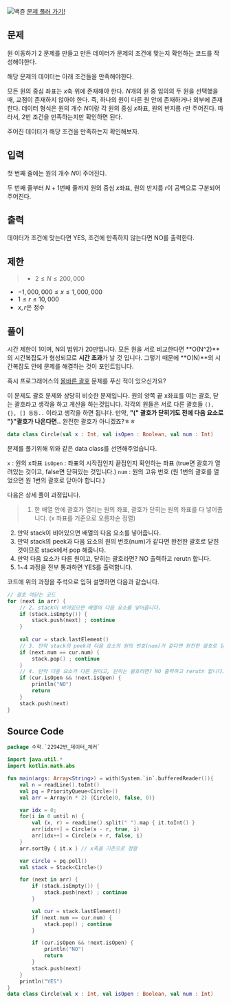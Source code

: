 ![백쥰](https://media.vlpt.us/images/blucky8649/post/a3ca609c-2eae-4ced-a438-ceb191810db2/%EC%8D%B8%EB%84%A4%EC%9D%B4%EB%A3%A8-001%20(5).png)
[문제 풀러 가기!](https://www.acmicpc.net/problem/22942)

## 문제
원 이동하기 2 문제를 만들고 만든 데이터가 문제의 조건에 맞는지 확인하는 코드를 작성해야한다.

해당 문제의 데이터는 아래 조건들을 만족해야한다.

모든 원의 중심 좌표는 $x$축 위에 존재해야 한다.
 $N$개의 원 중 임의의 두 원을 선택했을 때, 교점이 존재하지 않아야 한다. 즉, 하나의 원이 다른 원 안에 존재하거나 외부에 존재한다.
데이터 형식은 원의 개수 $N$이랑 각 원의 중심 $x$좌표, 원의 반지름 $r$만 주어진다. 따라서, 2번 조건을 만족하는지만 확인하면 된다.

주어진 데이터가 해당 조건을 만족하는지 확인해보자.

## 입력
첫 번째 줄에는 원의 개수 $N$이 주어진다.

두 번째 줄부터 $N+1$번째 줄까지 원의 중심 $x$좌표, 원의 반지름 $r$이 공백으로 구분되어 주어진다.

## 출력
데이터가 조건에 맞는다면 YES, 조건에 만족하지 않는다면 NO를 출력한다.

## 제한
> -  $2 ≤ N ≤ 200,000$ 
-  $-1,000,000 ≤ x ≤ 1,000,000$ 
-  $1 ≤ r ≤ 10,000$ 
-  $x, r$은 정수

## 풀이
시간 제한이 1이며, N의 범위가 20만입니다.
모든 원을 서로 비교한다면 **O(N^2)**의 시간복잡도가 형성되므로 **시간 초과**가 날 것 입니다.
그렇기 때문에 **O(N)**의 시간복잡도 안에 문제를 해결하는 것이 포인트입니다.

혹시 프로그래머스의 [올바른 괄호](https://programmers.co.kr/learn/courses/30/lessons/12909) 문제를 푸신 적이 있으신가요?

이 문제도 괄호 문제와 상당히 비슷한 문제입니다.
원의 양쪽 끝 x좌표를 여는 괄호, 닫는 괄호라고 생각을 하고 계산을 하는것입니다.
각각의 원들은 서로 다른 괄호들 `(), {}, [] 등등..` 이라고 생각을 하면 됩니다.
만약, **"(" 괄호가 닫히기도 전에 다음 요소로 "}"괄호가 나온다면..** 완전한 괄호가 아니겠죠?ㅎㅎ

```kotlin
data class Circle(val x : Int, val isOpen : Boolean, val num : Int)
```
문제를 풀기위해 위와 같은 data class를 선언해주었습니다.

`x` : 원의 x좌표
`isOpen` : 좌표의 시작점인지 끝점인지 확인하는 좌표 (true면 괄호가 열려있는 것이고, false면 닫혀있는 것입니다.)
`num` : 원의 고유 번호 (원 1번의 괄호를 열었으면 원 1번의 괄호로 닫아야 합니다.)


다음은 상세 풀이 과정입니다.
> 1. 한 배열 안에 괄호가 열리는 원의 좌표, 괄호가 닫히는 원의 좌표를 다 넣어줍니다. (x 좌표를 기준으로 오름차순 정렬)
2. 만약 stack이 비어있으면 배열의 다음 요소를 넣어줍니다.
3. 만약 stack의 peek과 다음 요소의 원의 번호(num)가 같다면 완전한 괄호로 닫힌 것이므로 stack에서 pop 해줍니다.
4. 만약 다음 요소가 다른 원이고, 닫히는 괄호라면? NO 출력하고 rerutn 합니다.
5. 1~4 과정을 전부 통과하면 YES를 출력합니다.

코드에 위의 과정을 주석으로 입혀 설명하면 다음과 같습니다.
```kotlin
// 괄호 여닫는 코드
for (next in arr) {
    // 2. stack이 비어있으면 배열의 다음 요소를 넣어줍니다.
    if (stack.isEmpty()) {
        stack.push(next) ; continue
    }
	
    val cur = stack.lastElement()
    // 3. 만약 stack의 peek과 다음 요소의 원의 번호(num)가 같다면 완전한 괄호로 닫힌 것이므로 stack에서 pop 해줍니다.
    if (next.num == cur.num) {
        stack.pop() ; continue
    }
    // 4. 만약 다음 요소가 다른 원이고, 닫히는 괄호라면? NO 출력하고 rerutn 합니다.
    if (cur.isOpen && !next.isOpen) {
        println("NO")
        return
    }
    stack.push(next)
}
```

## Source Code
```kotlin
package 수학.`22942번_데이터_체커`

import java.util.*
import kotlin.math.abs

fun main(args: Array<String>) = with(System.`in`.bufferedReader()){
    val n = readLine().toInt()
    val pq = PriorityQueue<Circle>()
    val arr = Array(n * 2) {Circle(0, false, 0)}

    var idx = 0;
    for(i in 0 until n) {
        val (x, r) = readLine().split(" ").map { it.toInt() }
        arr[idx++] = Circle(x - r, true, i)
        arr[idx++] = Circle(x + r, false, i)
    }
    arr.sortBy { it.x } // x축을 기준으로 정렬

    var circle = pq.poll()
    val stack = Stack<Circle>()

    for (next in arr) {
        if (stack.isEmpty()) {
            stack.push(next) ; continue
        }

        val cur = stack.lastElement()
        if (next.num == cur.num) {
            stack.pop() ; continue
        }

        if (cur.isOpen && !next.isOpen) {
            println("NO")
            return
        }
        stack.push(next)
    }
    println("YES")
}
data class Circle(val x : Int, val isOpen : Boolean, val num : Int)
```
